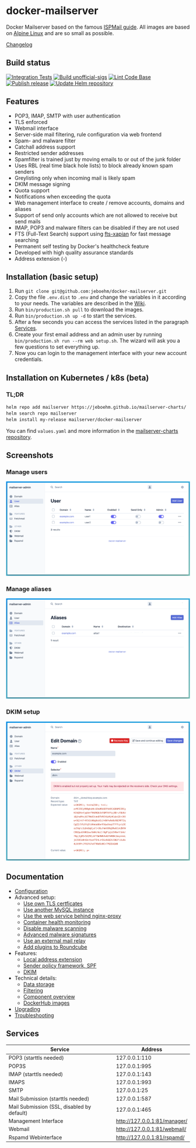 # docker-mailserver

Docker Mailserver based on the famous [ISPMail guide](https://workaround.org/ispmail/).
All images are based on [Alpine Linux](https://alpinelinux.org) and are so small as possible.

[Changelog](https://github.com/jeboehm/docker-mailserver/releases)

## Build status

[![Integration Tests](https://github.com/jeboehm/docker-mailserver/actions/workflows/integration-tests.yml/badge.svg)](https://github.com/jeboehm/docker-mailserver/actions/workflows/integration-tests.yml)
[![Build unofficial-sigs](https://github.com/jeboehm/docker-mailserver/actions/workflows/build-unofficial-sigs.yml/badge.svg)](https://github.com/jeboehm/docker-mailserver/actions/workflows/build-unofficial-sigs.yml)
[![Lint Code Base](https://github.com/jeboehm/docker-mailserver/actions/workflows/super-linter.yml/badge.svg)](https://github.com/jeboehm/docker-mailserver/actions/workflows/super-linter.yml)
[![Publish release](https://github.com/jeboehm/docker-mailserver/actions/workflows/publish-release.yml/badge.svg)](https://github.com/jeboehm/docker-mailserver/actions/workflows/publish-release.yml)
[![Update Helm repository](https://github.com/jeboehm/docker-mailserver/actions/workflows/update-helm.yaml/badge.svg)](https://github.com/jeboehm/docker-mailserver/actions/workflows/update-helm.yaml)

## Features

- POP3, IMAP, SMTP with user authentication
- TLS enforced
- Webmail interface
- Server-side mail filtering, rule configuration via web frontend
- Spam- and malware filter
- Catchall address support
- Restricted sender addresses
- Spamfilter is trained just by moving emails to or out of the junk folder
- Uses RBL (real time black hole lists) to block already known spam senders
- Greylisting only when incoming mail is likely spam
- DKIM message signing
- Quota support
- Notifications when exceeding the quota
- Web management interface to create / remove accounts, domains and aliases
- Support of send only accounts which are not allowed to receive but send mails
- IMAP, POP3 and malware filters can be disabled if they are not used
- FTS (Full-Text Search) support using [fts-xapian](https://github.com/grosjo/fts-xapian) for fast message searching
- Permanent self testing by Docker's healthcheck feature
- Developed with high quality assurance standards
- Address extension (-)

## Installation (basic setup)

1. Run `git clone git@github.com:jeboehm/docker-mailserver.git`
2. Copy the file `.env.dist` to `.env` and change the variables in it according to your needs.
   The variables are described in the [Wiki](https://github.com/jeboehm/docker-mailserver/wiki/Configuration-variables).
3. Run `bin/production.sh pull` to download the images.
4. Run `bin/production.sh up -d` to start the services.
5. After a few seconds you can access the services listed in the paragraph [Services](#Services).
6. Create your first email address and an admin user by running `bin/production.sh run --rm web setup.sh`.
   The wizard will ask you a few questions to set everything up.
7. Now you can login to the management interface with your new account credentials.

## Installation on Kubernetes / k8s (beta)

### TL;DR

```bash
helm repo add mailserver https://jeboehm.github.io/mailserver-charts/
helm search repo mailserver
helm install my-release mailserver/docker-mailserver
```

You can find `values.yaml` and more information in the [mailserver-charts repository](https://github.com/jeboehm/mailserver-charts/tree/main/charts/docker-mailserver).

## Screenshots

### Manage users

![User overview](https://raw.githubusercontent.com/jeboehm/mailserver-admin/master/.github/screenshots/user.png)

### Manage aliases

![Alias overview](https://raw.githubusercontent.com/jeboehm/mailserver-admin/master/.github/screenshots/alias.png)

### DKIM setup

![DKIM setup](https://raw.githubusercontent.com/jeboehm/mailserver-admin/master/.github/screenshots/dkim_edit.png)

## Documentation

- [Configuration](https://github.com/jeboehm/docker-mailserver/wiki/Configuration-variables)
- Advanced setup:
  - [Use own TLS certficates](https://github.com/jeboehm/docker-mailserver/wiki/Howto:-Use-Your-Own-TLS-Certificates)
  - [Use another MySQL instance](https://github.com/jeboehm/docker-mailserver/wiki/Howto:-Use-Another-MySQL-Instance)
  - [Use the web service behind nginx-proxy](https://github.com/jeboehm/docker-mailserver/wiki/Howto:-Use-The-Web-Service-Behind-nginx-proxy)
  - [Container health monitoring](https://github.com/jeboehm/docker-mailserver/wiki/Howto:-Container-Health-Monitoring)
  - [Disable malware scanning](https://github.com/jeboehm/docker-mailserver/wiki/Howto:-Disable-Malware-Scanning)
  - [Advanced malware signatures](https://github.com/jeboehm/docker-mailserver/wiki/Howto:-Advanced-Malware-Signatures)
  - [Use an external mail relay](https://github.com/jeboehm/docker-mailserver/wiki/Howto:-Use-External-Mail-Relay-For-Sending-Mails)
  - [Add plugins to Roundcube](https://github.com/jeboehm/docker-mailserver/wiki/Howto:-Add-Plugins-To-Roundcube-Webmail)
- Features:
  - [Local address extension](https://github.com/jeboehm/docker-mailserver/wiki/Feature:-Local-Address-Extension)
  - [Sender policy framework, SPF](<https://github.com/jeboehm/docker-mailserver/wiki/Feature:-Sender-Policy-Framework-(SPF)>)
  - [DKIM](https://github.com/jeboehm/docker-mailserver/wiki/Feature:-DKIM)
- Technical details:
  - [Data storage](<https://github.com/jeboehm/docker-mailserver/wiki/Info:-Volume-Management-(Where-Is-My-Data%3F)>)
  - [Filtering](https://github.com/jeboehm/docker-mailserver/wiki/Info:-Mail-Filtering)
  - [Component overview](https://github.com/jeboehm/docker-mailserver/wiki/Info:-Component-Overview)
  - [DockerHub images](https://github.com/jeboehm/docker-mailserver/wiki/Info:-Images-On-DockerHub)
- [Upgrading](https://github.com/jeboehm/docker-mailserver/wiki/Upgrading)
- [Troubleshooting](https://github.com/jeboehm/docker-mailserver/wiki/Troubleshooting)

## Services

| Service                                    | Address                      |
| ------------------------------------------ | ---------------------------- |
| POP3 (starttls needed)                     | 127.0.0.1:110                |
| POP3S                                      | 127.0.0.1:995                |
| IMAP (starttls needed)                     | 127.0.0.1:143                |
| IMAPS                                      | 127.0.0.1:993                |
| SMTP                                       | 127.0.0.1:25                 |
| Mail Submission (starttls needed)          | 127.0.0.1:587                |
| Mail Submission (SSL, disabled by default) | 127.0.0.1:465                |
| Management Interface                       | http://127.0.0.1:81/manager/ |
| Webmail                                    | http://127.0.0.1:81/webmail/ |
| Rspamd Webinterface                        | http://127.0.0.1:81/rspamd/  |
